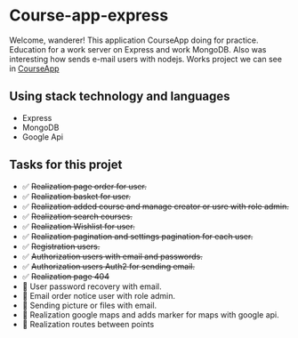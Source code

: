 # Course-app-express

Welcome, wanderer! This application CourseApp doing for practice. Education for a work server on Express and work MongoDB. Also was interesting how sends e-mail users with nodejs.
Works project we can see in [CourseApp](https://sheltered-hollows-58910.herokuapp.com/)

## Using stack technology and languages

- Express
- MongoDB
- Google Api

## Tasks for this projet

- :white_check_mark: ~~Realization page order for user.~~
- :white_check_mark: ~~Realization basket for user.~~
- :white_check_mark: ~~Realization added course and manage creator or usre with role admin.~~
- :white_check_mark: ~~Realization search courses.~~
- :white_check_mark: ~~Realization Wishlist for user.~~
- :white_check_mark: ~~Realization pagination and settings pagination for each user.~~
- :white_check_mark: ~~Registration users.~~
- :white_check_mark: ~~Authorization users with email and passwords.~~
- :white_check_mark: ~~Authorization users Auth2 for sending email.~~
- :white_check_mark: ~~Realization page 404~~
- :black_square_button: User password recovery with email.
- :black_square_button: Email order notice user with role admin.
- :black_square_button: Sending picture or files with email.
- :black_square_button: Realization google maps and adds marker for maps with google api.
- :black_square_button: Realization  routes between points
